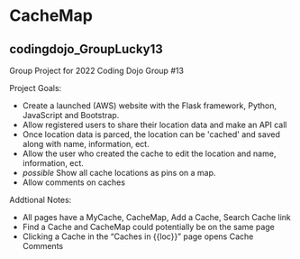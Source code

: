 # CacheMap
## codingdojo_GroupLucky13

Group Project for 2022 Coding Dojo Group #13

Project Goals:
- Create a launched (AWS) website with the Flask framework, Python, JavaScript and Bootstrap.
- Allow registered users to share their location data and make an API call
- Once location data is parced, the location can be 'cached' and saved along with name, information, ect.
- Allow the user who created the cache to edit the location and name, information, ect.
- *possible* Show all cache locations as pins on a map.
- Allow comments on caches

Addtional Notes:
- All pages have a MyCache, CacheMap, Add a Cache, Search Cache link
- Find a Cache and CacheMap could potentially be on the same page
- Clicking a Cache in the “Caches in {{loc}}” page opens Cache Comments
